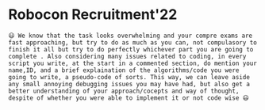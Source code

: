 # Robocon Recruitment'22



`😃 We know that the task looks overwhelming and your compre exams are fast approaching, but try to do as much as you can, not compulasory to finish it all but try to do perfectly whichever part you are going to complete . Also considering many issues related to coding, in every script you write, at the start in a commented section, do mention your name,ID, and a brief explaination of the algorithms/code you were going to write, a pseudo-code of sorts. This way, we can leave aside any small annoying debugging issues you may have had, but also get a better understanding of your approach/cocepts and way of thought, despite of whether you were able to implement it or not code wise 😃  ` 
